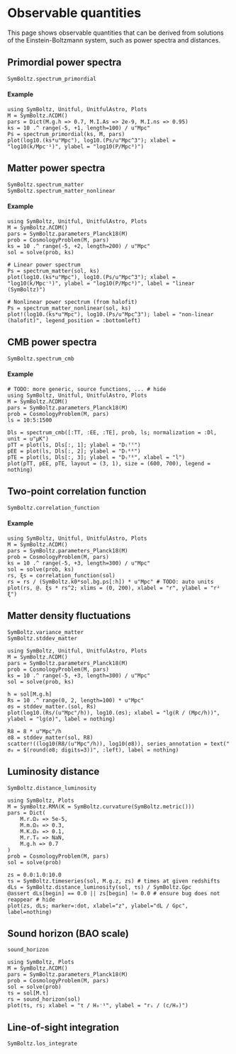 # Observable quantities

This page shows observable quantities that can be derived from solutions of the Einstein-Boltzmann system, such as power spectra and distances.

## Primordial power spectra

```@docs
SymBoltz.spectrum_primordial
```

#### Example

```@example
using SymBoltz, Unitful, UnitfulAstro, Plots
M = SymBoltz.ΛCDM()
pars = Dict(M.g.h => 0.7, M.I.As => 2e-9, M.I.ns => 0.95)
ks = 10 .^ range(-5, +1, length=100) / u"Mpc"
Ps = spectrum_primordial(ks, M, pars)
plot(log10.(ks*u"Mpc"), log10.(Ps/u"Mpc^3"); xlabel = "log10(k/Mpc⁻¹)", ylabel = "log10(P/Mpc³)")
```

## Matter power spectra

```@docs
SymBoltz.spectrum_matter
SymBoltz.spectrum_matter_nonlinear
```

#### Example

```@example
using SymBoltz, Unitful, UnitfulAstro, Plots
M = SymBoltz.ΛCDM()
pars = SymBoltz.parameters_Planck18(M)
prob = CosmologyProblem(M, pars)
ks = 10 .^ range(-5, +2, length=200) / u"Mpc"
sol = solve(prob, ks)

# Linear power spectrum
Ps = spectrum_matter(sol, ks)
plot(log10.(ks*u"Mpc"), log10.(Ps/u"Mpc^3"); xlabel = "log10(k/Mpc⁻¹)", ylabel = "log10(P/Mpc³)", label = "linear (SymBoltz)")

# Nonlinear power spectrum (from halofit)
Ps = spectrum_matter_nonlinear(sol, ks)
plot!(log10.(ks*u"Mpc"), log10.(Ps/u"Mpc^3"); label = "non-linear (halofit)", legend_position = :bottomleft)
```

## CMB power spectra

```@docs
SymBoltz.spectrum_cmb
```

#### Example

```@example
# TODO: more generic, source functions, ... # hide
using SymBoltz, Unitful, UnitfulAstro, Plots
M = SymBoltz.ΛCDM()
pars = SymBoltz.parameters_Planck18(M)
prob = CosmologyProblem(M, pars)
ls = 10:5:1500

Dls = spectrum_cmb([:TT, :EE, :TE], prob, ls; normalization = :Dl, unit = u"μK")
pTT = plot(ls, Dls[:, 1]; ylabel = "Dₗᵀᵀ")
pEE = plot(ls, Dls[:, 2]; ylabel = "Dₗᴱᴱ")
pTE = plot(ls, Dls[:, 3]; ylabel = "Dₗᵀᴱ", xlabel = "l")
plot(pTT, pEE, pTE, layout = (3, 1), size = (600, 700), legend = nothing)
```

## Two-point correlation function

```@docs
SymBoltz.correlation_function
```

#### Example

```@example
using SymBoltz, Unitful, UnitfulAstro, Plots
M = SymBoltz.ΛCDM()
pars = SymBoltz.parameters_Planck18(M)
prob = CosmologyProblem(M, pars)
ks = 10 .^ range(-5, +3, length=300) / u"Mpc"
sol = solve(prob, ks)
rs, ξs = correlation_function(sol)
rs = rs / (SymBoltz.k0*sol.bg.ps[:h]) * u"Mpc" # TODO: auto units
plot(rs, @. ξs * rs^2; xlims = (0, 200), xlabel = "r", ylabel = "r² ξ")
```

## Matter density fluctuations

```@docs
SymBoltz.variance_matter
SymBoltz.stddev_matter
```

```@example
using SymBoltz, Unitful, UnitfulAstro, Plots
M = SymBoltz.ΛCDM()
pars = SymBoltz.parameters_Planck18(M)
prob = CosmologyProblem(M, pars)
ks = 10 .^ range(-5, +3, length=300) / u"Mpc"
sol = solve(prob, ks)

h = sol[M.g.h]
Rs = 10 .^ range(0, 2, length=100) * u"Mpc"
σs = stddev_matter.(sol, Rs)
plot(log10.(Rs/(u"Mpc"/h)), log10.(σs); xlabel = "lg(R / (Mpc/h))", ylabel = "lg(σ)", label = nothing)

R8 = 8 * u"Mpc"/h
σ8 = stddev_matter(sol, R8)
scatter!((log10(R8/(u"Mpc"/h)), log10(σ8)), series_annotation = text("  σ₈ = $(round(σ8; digits=3))", :left), label = nothing)
```

## Luminosity distance

```@docs
SymBoltz.distance_luminosity
```

```@example
using SymBoltz, Plots
M = SymBoltz.RMΛ(K = SymBoltz.curvature(SymBoltz.metric()))
pars = Dict(
    M.r.Ω₀ => 5e-5,
    M.m.Ω₀ => 0.3,
    M.K.Ω₀ => 0.1,
    M.r.T₀ => NaN,
    M.g.h => 0.7
)
prob = CosmologyProblem(M, pars)
sol = solve(prob)

zs = 0.0:1.0:10.0
τs = SymBoltz.timeseries(sol, M.g.z, zs) # times at given redshifts
dLs = SymBoltz.distance_luminosity(sol, τs) / SymBoltz.Gpc
@assert dLs[begin] == 0.0 || zs[begin] != 0.0 # ensure bug does not reappear # hide
plot(zs, dLs; marker=:dot, xlabel="z", ylabel="dL / Gpc", label=nothing)
```

## Sound horizon (BAO scale)

```@docs
sound_horizon
```

```@example
using SymBoltz, Plots
M = SymBoltz.ΛCDM()
pars = SymBoltz.parameters_Planck18(M)
prob = CosmologyProblem(M, pars)
sol = solve(prob)
τs = sol[M.τ]
rs = sound_horizon(sol)
plot(τs, rs; xlabel = "τ / H₀⁻¹", ylabel = "rₛ / (c/H₀)")
```

## Line-of-sight integration

```@docs
SymBoltz.los_integrate
```
